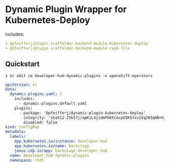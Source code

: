 # Dynamic Plugin Wrapper for Kubernetes-Deploy

includes:

```yaml
- @pfeifferj/plugin-scaffolder-backend-module-kubernetes-deploy
- @pfeifferj/plugin-scaffolder-backend-module-read-file
```

## Quickstart

`❯ oc edit cm developer-hub-dynamic-plugins -n openshift-operators`

```yaml
apiVersion: v1
data:
  dynamic-plugins.yaml: |
    includes:
      - dynamic-plugins.default.yaml
    plugins:
      - package: '@pfeifferj/dynamic-plugin-kubernetes-deploy'
        integrity: 'sha512-25kS7j/apKsL4jidmPH8tCmcpUIKSfxv1Vq2N3qNB+hj2oWhcnOp7Cf/HLxE8ZGHVW8eg6wgoY8DlHficLkQAA=='
        disabled: false
kind: ConfigMap
metadata:
  labels:
    app.kubernetes.io/instance: developer-hub
    app.kubernetes.io/name: backstage
    janus-idp.io/app: backstage-developer-hub
  name: developer-hub-dynamic-plugins
  namespace: rhdh
```
